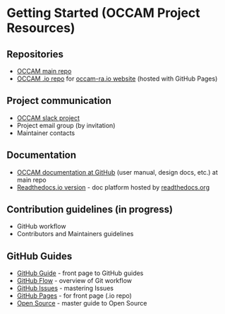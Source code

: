 # Getting Started (OCCAM Project Resources)


## Repositories
* [OCCAM main repo](http://www.github.com/occam-ra/occam)
* [OCCAM .io repo](http://www.github.com/occam-ra/occam-ra.github.io) for [occam-ra.io website](http://www.occam-ra.io) (hosted with GitHub Pages)

## Project communication
* [OCCAM slack project](http://occam-dev.slack.com)
* Project email group (by invitation)
* Maintainer contacts

## Documentation
* [OCCAM documentation at GitHub](https://github.com/gdcutting/occam/tree/master/docs) (user manual, design docs, etc.) at main repo
* [Readthedocs.io version](https://occam.readthedocs.io) - doc platform hosted by [readthedocs.org](https://www.readthedocs.org)

## Contribution guidelines (in progress)
* GitHub workflow
* Contributors and Maintainers guidelines

## GitHub Guides
* [GitHub Guide](https://guides.github.com/) - front page to GitHub guides
* [GitHub Flow](https://guides.github.com/introduction/flow/) - overview of Git workflow
* [GitHub Issues](https://guides.github.com/features/issues/) - mastering Issues
* [GitHub Pages](https://guides.github.com/features/issues/) - for front page (.io repo)
* [Open Source](https://opensource.guide/) - master guide to Open Source
